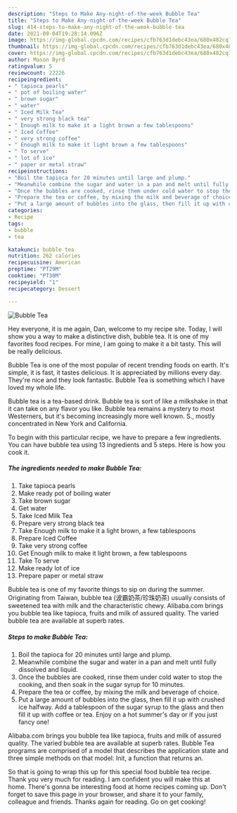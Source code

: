 ```yaml
---
description: "Steps to Make Any-night-of-the-week Bubble Tea"
title: "Steps to Make Any-night-of-the-week Bubble Tea"
slug: 414-steps-to-make-any-night-of-the-week-bubble-tea
date: 2021-09-04T19:28:14.096Z
image: https://img-global.cpcdn.com/recipes/cfb763d1debc43ea/680x482cq70/bubble-tea-recipe-main-photo.jpg
thumbnail: https://img-global.cpcdn.com/recipes/cfb763d1debc43ea/680x482cq70/bubble-tea-recipe-main-photo.jpg
cover: https://img-global.cpcdn.com/recipes/cfb763d1debc43ea/680x482cq70/bubble-tea-recipe-main-photo.jpg
author: Mason Byrd
ratingvalue: 5
reviewcount: 22226
recipeingredient:
- " tapioca pearls"
- " pot of boiling water"
- " brown sugar"
- " water"
- " Iced Milk Tea"
- " very strong black tea"
- " Enough milk to make it a light brown a few tablespoons"
- " Iced Coffee"
- " very strong coffee"
- " Enough milk to make it light brown a few tablespoons"
- " To serve"
- " lot of ice"
- " paper or metal straw"
recipeinstructions:
- "Boil the tapioca for 20 minutes until large and plump."
- "Meanwhile combine the sugar and water in a pan and melt until fully dissolved and liquid."
- "Once the bubbles are cooked, rinse them under cold water to stop the cooking, and then soak in the sugar syrup for 10 minutes."
- "Prepare the tea or coffee, by mixing the milk and beverage of choice."
- "Put a large amount of bubbles into the glass, then fill it up with crushed ice halfway. Add a tablespoon of the sugar syrup to the glass and then fill it up with coffee or tea. Enjoy on a hot summer&#39;s day or if you just fancy one!"
categories:
- Recipe
tags:
- bubble
- tea

katakunci: bubble tea 
nutrition: 262 calories
recipecuisine: American
preptime: "PT29M"
cooktime: "PT30M"
recipeyield: "1"
recipecategory: Dessert

---
```



![Bubble Tea](https://img-global.cpcdn.com/recipes/cfb763d1debc43ea/680x482cq70/bubble-tea-recipe-main-photo.jpg)

Hey everyone, it is me again, Dan, welcome to my recipe site. Today, I will show you a way to make a distinctive dish, bubble tea. It is one of my favorites food recipes. For mine, I am going to make it a bit tasty. This will be really delicious.

Bubble Tea is one of the most popular of recent trending foods on earth. It's simple, it is fast, it tastes delicious. It is appreciated by millions every day. They're nice and they look fantastic. Bubble Tea is something which I have loved my whole life.

Bubble tea is a tea-based drink. Bubble tea is sort of like a milkshake in that it can take on any flavor you like. Bubble tea remains a mystery to most Westerners, but it&#39;s becoming increasingly more well known. S., mostly concentrated in New York and California.


To begin with this particular recipe, we have to prepare a few ingredients. You can have bubble tea using 13 ingredients and 5 steps. Here is how you cook it.

<!--inarticleads1-->

##### The ingredients needed to make Bubble Tea:

1. Take  tapioca pearls
1. Make ready  pot of boiling water
1. Take  brown sugar
1. Get  water
1. Take  Iced Milk Tea
1. Prepare  very strong black tea
1. Take  Enough milk to make it a light brown, a few tablespoons
1. Prepare  Iced Coffee
1. Take  very strong coffee
1. Get  Enough milk to make it light brown, a few tablespoons
1. Take  To serve
1. Make ready  lot of ice
1. Prepare  paper or metal straw


Bubble tea is one of my favorite things to sip on during the summer. Originating from Taiwan, bubble tea (波霸奶茶/珍珠奶茶) usually consists of sweetened tea with milk and the characteristic chewy. Alibaba.com brings you bubble tea like tapioca, fruits and milk of assured quality. The varied bubble tea are available at superb rates. 

<!--inarticleads2-->

##### Steps to make Bubble Tea:

1. Boil the tapioca for 20 minutes until large and plump.
1. Meanwhile combine the sugar and water in a pan and melt until fully dissolved and liquid.
1. Once the bubbles are cooked, rinse them under cold water to stop the cooking, and then soak in the sugar syrup for 10 minutes.
1. Prepare the tea or coffee, by mixing the milk and beverage of choice.
1. Put a large amount of bubbles into the glass, then fill it up with crushed ice halfway. Add a tablespoon of the sugar syrup to the glass and then fill it up with coffee or tea. Enjoy on a hot summer&#39;s day or if you just fancy one!


Alibaba.com brings you bubble tea like tapioca, fruits and milk of assured quality. The varied bubble tea are available at superb rates. Bubble Tea programs are comprised of a model that describes the application state and three simple methods on that model: Init, a function that returns an. 

So that is going to wrap this up for this special food bubble tea recipe. Thank you very much for reading. I am confident you will make this at home. There's gonna be interesting food at home recipes coming up. Don't forget to save this page in your browser, and share it to your family, colleague and friends. Thanks again for reading. Go on get cooking!
